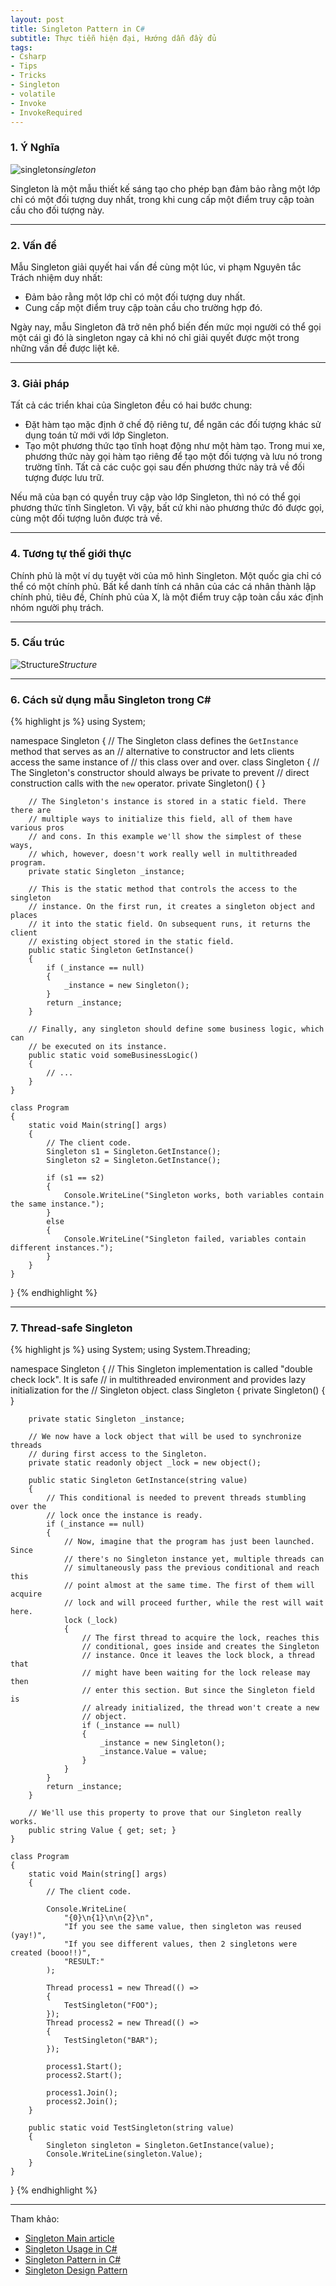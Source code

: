 ```yaml
---
layout: post
title: Singleton Pattern in C# 
subtitle: Thực tiễn hiện đại, Hướng dẫn đầy đủ
tags:
- Csharp
- Tips
- Tricks
- Singleton
- volatile
- Invoke
- InvokeRequired
---
```


### 1. Ý Nghĩa

![singleton](http://boxxv.com/img/patterns/singleton.png "singleton")_singleton_

Singleton là một mẫu thiết kế sáng tạo cho phép bạn đảm bảo rằng một lớp chỉ có một đối tượng duy nhất, trong khi cung cấp một điểm truy cập toàn cầu cho đối tượng này.


-----
### 2. Vấn đề
Mẫu Singleton giải quyết hai vấn đề cùng một lúc, vi phạm Nguyên tắc Trách nhiệm duy nhất:
- Đảm bảo rằng một lớp chỉ có một đối tượng duy nhất.
- Cung cấp một điểm truy cập toàn cầu cho trường hợp đó.

Ngày nay, mẫu Singleton đã trở nên phổ biến đến mức mọi người có thể gọi một cái gì đó là singleton ngay cả khi nó chỉ giải quyết được một trong những vấn đề được liệt kê.

-----
### 3. Giải pháp
Tất cả các triển khai của Singleton đều có hai bước chung:
- Đặt hàm tạo mặc định ở chế độ riêng tư, để ngăn các đối tượng khác sử dụng toán tử mới với lớp Singleton.
- Tạo một phương thức tạo tĩnh hoạt động như một hàm tạo. Trong mui xe, phương thức này gọi hàm tạo riêng để tạo một đối tượng và lưu nó trong trường tĩnh. Tất cả các cuộc gọi sau đến phương thức này trả về đối tượng được lưu trữ.

Nếu mã của bạn có quyền truy cập vào lớp Singleton, thì nó có thể gọi phương thức tĩnh Singleton. Vì vậy, bất cứ khi nào phương thức đó được gọi, cùng một đối tượng luôn được trả về.

-----
### 4. Tương tự thế giới thực
Chính phủ là một ví dụ tuyệt vời của mô hình Singleton. Một quốc gia chỉ có thể có một chính phủ. Bất kể danh tính cá nhân của các cá nhân thành lập chính phủ, tiêu đề, Chính phủ của X, là một điểm truy cập toàn cầu xác định nhóm người phụ trách.

-----
### 5. Cấu trúc
![Structure](http://boxxv.com/img/patterns/structure-en.png "Structure")_Structure_


-----
### 6. Cách sử dụng mẫu Singleton trong C#

{% highlight js %}
using System;

namespace Singleton
{
    // The Singleton class defines the `GetInstance` method that serves as an
    // alternative to constructor and lets clients access the same instance of
    // this class over and over.
    class Singleton
    {
        // The Singleton's constructor should always be private to prevent
        // direct construction calls with the `new` operator.
        private Singleton() { }

        // The Singleton's instance is stored in a static field. There there are
        // multiple ways to initialize this field, all of them have various pros
        // and cons. In this example we'll show the simplest of these ways,
        // which, however, doesn't work really well in multithreaded program.
        private static Singleton _instance;

        // This is the static method that controls the access to the singleton
        // instance. On the first run, it creates a singleton object and places
        // it into the static field. On subsequent runs, it returns the client
        // existing object stored in the static field.
        public static Singleton GetInstance()
        {
            if (_instance == null)
            {
                _instance = new Singleton();
            }
            return _instance;
        }

        // Finally, any singleton should define some business logic, which can
        // be executed on its instance.
        public static void someBusinessLogic()
        {
            // ...
        }
    }

    class Program
    {
        static void Main(string[] args)
        {
            // The client code.
            Singleton s1 = Singleton.GetInstance();
            Singleton s2 = Singleton.GetInstance();

            if (s1 == s2)
            {
                Console.WriteLine("Singleton works, both variables contain the same instance.");
            }
            else
            {
                Console.WriteLine("Singleton failed, variables contain different instances.");
            }
        }
    }
}
{% endhighlight %}

-----
### 7. Thread-safe Singleton

{% highlight js %}
using System;
using System.Threading;

namespace Singleton
{
    // This Singleton implementation is called "double check lock". It is safe
    // in multithreaded environment and provides lazy initialization for the
    // Singleton object.
    class Singleton
    {
        private Singleton() { }

        private static Singleton _instance;

        // We now have a lock object that will be used to synchronize threads
        // during first access to the Singleton.
        private static readonly object _lock = new object();

        public static Singleton GetInstance(string value)
        {
            // This conditional is needed to prevent threads stumbling over the
            // lock once the instance is ready.
            if (_instance == null)
            {
                // Now, imagine that the program has just been launched. Since
                // there's no Singleton instance yet, multiple threads can
                // simultaneously pass the previous conditional and reach this
                // point almost at the same time. The first of them will acquire
                // lock and will proceed further, while the rest will wait here.
                lock (_lock)
                {
                    // The first thread to acquire the lock, reaches this
                    // conditional, goes inside and creates the Singleton
                    // instance. Once it leaves the lock block, a thread that
                    // might have been waiting for the lock release may then
                    // enter this section. But since the Singleton field is
                    // already initialized, the thread won't create a new
                    // object.
                    if (_instance == null)
                    {
                        _instance = new Singleton();
                        _instance.Value = value;
                    }
                }
            }
            return _instance;
        }

        // We'll use this property to prove that our Singleton really works.
        public string Value { get; set; }
    }

    class Program
    {
        static void Main(string[] args)
        {
            // The client code.
            
            Console.WriteLine(
                "{0}\n{1}\n\n{2}\n",
                "If you see the same value, then singleton was reused (yay!)",
                "If you see different values, then 2 singletons were created (booo!!)",
                "RESULT:"
            );
            
            Thread process1 = new Thread(() =>
            {
                TestSingleton("FOO");
            });
            Thread process2 = new Thread(() =>
            {
                TestSingleton("BAR");
            });
            
            process1.Start();
            process2.Start();
            
            process1.Join();
            process2.Join();
        }
        
        public static void TestSingleton(string value)
        {
            Singleton singleton = Singleton.GetInstance(value);
            Console.WriteLine(singleton.Value);
        } 
    }
}
{% endhighlight %}


-----
Tham khảo:
- [Singleton Main article](https://refactoring.guru/design-patterns/singleton)
- [Singleton Usage in C#](https://refactoring.guru/design-patterns/singleton/csharp/example#lang-features)
- [Singleton Pattern in C#](https://viblo.asia/p/singleton-pattern-in-c-07LKXA2DZV4)
- [Singleton Design Pattern](https://www.dofactory.com/net/singleton-design-pattern)

